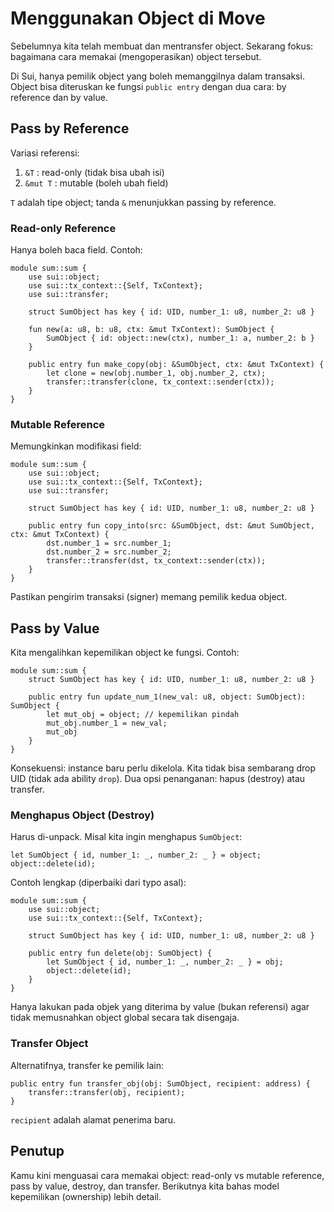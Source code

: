 # Menggunakan Object di Move

Sebelumnya kita telah membuat dan mentransfer object. Sekarang fokus: bagaimana cara memakai (mengoperasikan) object tersebut.

Di Sui, hanya pemilik object yang boleh memanggilnya dalam transaksi. Object bisa diteruskan ke fungsi `public entry` dengan dua cara: by reference dan by value.

## Pass by Reference

Variasi referensi:
1. `&T`  : read-only (tidak bisa ubah isi)
2. `&mut T` : mutable (boleh ubah field)

`T` adalah tipe object; tanda `&` menunjukkan passing by reference.

### Read-only Reference

Hanya boleh baca field. Contoh:

```
module sum::sum {
    use sui::object;
    use sui::tx_context::{Self, TxContext};
    use sui::transfer;

    struct SumObject has key { id: UID, number_1: u8, number_2: u8 }

    fun new(a: u8, b: u8, ctx: &mut TxContext): SumObject {
        SumObject { id: object::new(ctx), number_1: a, number_2: b }
    }

    public entry fun make_copy(obj: &SumObject, ctx: &mut TxContext) {
        let clone = new(obj.number_1, obj.number_2, ctx);
        transfer::transfer(clone, tx_context::sender(ctx));
    }
}
```

### Mutable Reference

Memungkinkan modifikasi field:

```
module sum::sum {
    use sui::object;
    use sui::tx_context::{Self, TxContext};
    use sui::transfer;

    struct SumObject has key { id: UID, number_1: u8, number_2: u8 }

    public entry fun copy_into(src: &SumObject, dst: &mut SumObject, ctx: &mut TxContext) {
        dst.number_1 = src.number_1;
        dst.number_2 = src.number_2;
        transfer::transfer(dst, tx_context::sender(ctx));
    }
}
```

Pastikan pengirim transaksi (signer) memang pemilik kedua object.

## Pass by Value

Kita mengalihkan kepemilikan object ke fungsi. Contoh:

```
module sum::sum {
    struct SumObject has key { id: UID, number_1: u8, number_2: u8 }

    public entry fun update_num_1(new_val: u8, object: SumObject): SumObject {
        let mut_obj = object; // kepemilikan pindah
        mut_obj.number_1 = new_val;
        mut_obj
    }
}
```

Konsekuensi: instance baru perlu dikelola. Kita tidak bisa sembarang drop UID (tidak ada ability `drop`). Dua opsi penanganan: hapus (destroy) atau transfer.

### Menghapus Object (Destroy)

Harus di-unpack. Misal kita ingin menghapus `SumObject`:

```
let SumObject { id, number_1: _, number_2: _ } = object;
object::delete(id);
```

Contoh lengkap (diperbaiki dari typo asal):

```
module sum::sum {
    use sui::object;
    use sui::tx_context::{Self, TxContext};

    struct SumObject has key { id: UID, number_1: u8, number_2: u8 }

    public entry fun delete(obj: SumObject) {
        let SumObject { id, number_1: _, number_2: _ } = obj;
        object::delete(id);
    }
}
```

Hanya lakukan pada objek yang diterima by value (bukan referensi) agar tidak memusnahkan object global secara tak disengaja.

### Transfer Object

Alternatifnya, transfer ke pemilik lain:

```
public entry fun transfer_obj(obj: SumObject, recipient: address) {
    transfer::transfer(obj, recipient);
}
```

`recipient` adalah alamat penerima baru.

## Penutup

Kamu kini menguasai cara memakai object: read-only vs mutable reference, pass by value, destroy, dan transfer. Berikutnya kita bahas model kepemilikan (ownership) lebih detail.